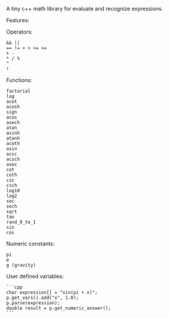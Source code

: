 A tiny c++ math library for evaluate and recognize expressions.

Features:

Operators:

    && ||
    == != < > <= >=
    + -
    * / %
    ^
    !

Functions:

    factorial
    log
    acot
    acosh
    sign
    acos
    asech
    atan
    asinh
    atanh
    acoth
    asin
    acsc
    acsch
    asec
    cot
    coth
    csc
    csch
    log10
    log2
    sec
    sech
    sqrt
    tan
    rand_0_to_1
    sin
    cos

Numeric constants:

    pi
    e
    g (gravity)

User defined variables:

    ```cpp
    char expression[] = "sin(pi + x)";        
    p.get_vars().add("x", 1.0);
    p.parse(expression);
    double result = p.get_numeric_answer();
    ```
    
